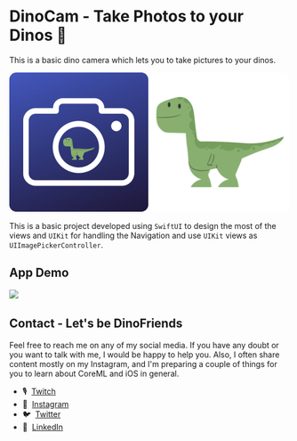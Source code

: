 # DinoCam - Take Photos to your Dinos 🦖 
This is a basic dino camera which lets you to take pictures to your dinos.

<img src=Sources/DinoCam.png height=250 style="border-radius:5%">
<img src=Sources/Dino.png height=250 style="border-radius:5%">

This is a basic project developed using ```SwiftUI``` to design the most of the views and ```UIKit``` for handling the Navigation and use ```UIKit``` views as ```UIImagePickerController```.

## App Demo
<img src=Sources/Demo.gif height=500> 

## Contact - Let's be DinoFriends
Feel free to reach me on any of my social media. If you have any doubt or you want to talk with me, I would be happy to help you. Also, I often share content mostly on my Instagram, and I'm preparing a couple of things for you to learn about CoreML and iOS in general.

- 🎙&nbsp;&nbsp;[Twitch](https://www.twitch.tv/vanegasdev)
- 📸&nbsp;&nbsp;[Instagram](https://www.instagram.com/vanegasdev/) 
- 🐦&nbsp;&nbsp;[Twitter](https://twitter.com/VanegasDev)
- 🔗&nbsp;&nbsp;[LinkedIn](https://www.linkedin.com/in/vanegasdev/)